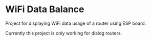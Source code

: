 # WiFi Data Balance
Project for displaying WiFi data usage of a router using ESP board.

Currently this project is only working for dialog routers.